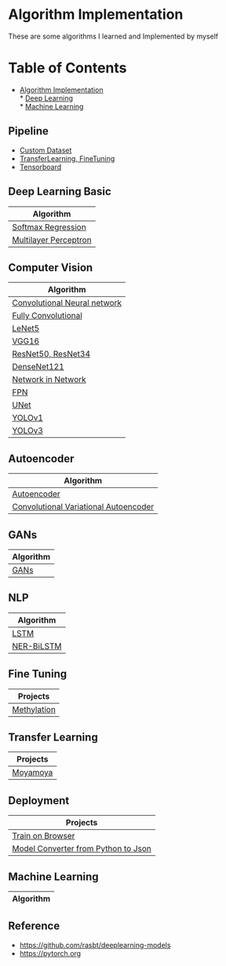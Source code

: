 # Algorithm Implementation

These are some algorithms I learned and Implemented by myself


Table of Contents
=================

* [Algorithm Implementation](#algorithm-implementation)  
      * [Deep Learning](#deep-learning)  
      * [Machine Learning](#machine-learning)  
      

## Pipeline
- [Custom Dataset](./Custom-Dataset.ipynb)
- [TransferLearning, FineTuning](./CIFAR10_TransferLearning_FineTuning.ipynb)
- [Tensorboard ](./Tensorboard.ipynb)


## Deep Learning Basic
|  Algorithm |
| --- |
|[Softmax Regression](./Softmax-Regression.ipynb)|
|[Multilayer Perceptron](./Multilayer-Perceptron.ipynb)|

## Computer Vision
| Algorithm |
| --- |
|[Convolutional Neural network](./Convolutional-Neural-network.ipynb)|
|[Fully Convolutional](./Fully-Convolutional.ipynb)|
|[LeNet5](./LeNet-5.ipynb)|
|[VGG16](./VGG16.ipynb)|
|[ResNet50, ResNet34](./ResNet.ipynb)|
|[DenseNet121](./DenseNet-121.ipynb)|
|[Network in Network](./Network-in-Network.ipynb)|
|[ FPN ](./FPN.ipynb)|
|[ UNet ](./UNet.ipynb)|
|[YOLOv1](./YOLOv1.ipynb)|
|[YOLOv3](./YOLOv3/YOLOv3.ipynb)|


## Autoencoder
|  Algorithm |
| --- |
|[Autoencoder](./Autoencoder.ipynb)|
|[ Convolutional Variational Autoencoder](./Convolutional-Variational-Autoencoder.ipynb)|


## GANs
|  Algorithm |
| --- |
|[GANs](./GANs.ipynb)|

## NLP
| Algorithm |
| --- |
|[ LSTM ](./LSTM.ipynb)|
|[NER-BiLSTM](./NER-BiLSTM.ipynb)|


## Fine Tuning
| Projects |
| --- |
|[Methylation](./Methylation)|

## Transfer Learning
| Projects |
| --- |
|[Moyamoya](./Moyamoya)|


##  Deployment
|  Projects |
| --- |
|[Train on Browser](./Deployment/Iris-classifier)|
|[Model Converter from Python to Json](./Deployment/cats-vs-dogs)|


## Machine Learning
| Algorithm |
| --- |





## Reference
- https://github.com/rasbt/deeplearning-models
- https://pytorch.org

